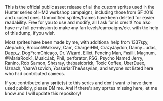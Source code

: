 This is the official public asset release of all the custom sprites used in the Hunter series of HM2 workshop campaigns, including those from SF 2016 and unused ones. Unmodified sprites/frames have been deleted for easier readability. Free for you to use and modify, all I ask for is credit! You also have my full permission to make any fan levels/campaigns/etc. with the help of this dump, if you wish.

Most sprites have been made by me, with additional help from 1337spy, Alepacho, BroccoliWalkway, Cam, ChargerHM, CrazyJaydon, Danny Judas, Dapp_y, DogFromChicago, Dr. Wizard, Elliot, Fencing Man, Fusilli, Magnum, @MariaRook1, MusicJab, Phil, perforator, PSG, Psycho Named Jerry, Ranino, Rob Salmon, Shosray, thebasicbrick, Toxic Coffee, UberDuex, Uznach, YaanVasovich, YossarianTheAssyrian, and anyone not listed here who had contributed cameos.

If you contributed any sprite(s) to this series and don't want to have them used publicly, please DM me.
And if there's any sprites missing here, let me know and I will update this repository!

